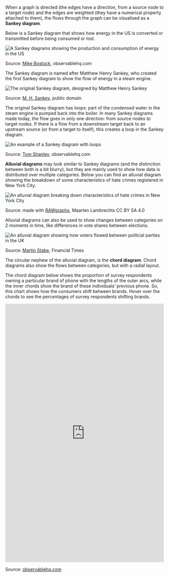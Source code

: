 When a graph is directed (the edges have a direction, from a source node to a target node) and the edges are weighted (they have a numerical property attached to them), the flows through the graph can be visualised as a **Sankey diagram**.

Below is a Sankey diagram that shows how energy in the US is converted or transmitted before being consumed or lost.

![A Sankey diagrams showing the production and consumption of energy in the US](Visualising%20hierarchies%20and%20networks%208bba0c0b346b49f1878fd362f1b4f86c/sankey-observable.png)

Source: [Mike Bostock](https://observablehq.com/@d3/sankey), observablehq.com

The Sankey diagram is named after Matthew Henry Sankey, who created the first Sankey diagram to show the flow of energy in a steam engine.

![The original Sankey diagram, designed by Matthew Henry Sankey](Visualising%20hierarchies%20and%20networks%208bba0c0b346b49f1878fd362f1b4f86c/original-sankey.png)

Source: [M. H. Sankey](https://commons.wikimedia.org/wiki/File:JIE_Sankey_V5_Fig1.png), public domain

The original Sankey diagram has loops: part of the condensed water in the steam engine is pumped back into the boiler. In many Sankey diagrams made today, the flow goes in only one direction: from source nodes to target nodes. If there is a flow from a downstream target back to an upstream source (or from a target to itself), this creates a loop in the Sankey diagram.

![An example of a Sankey diagram with loops](Visualising%20hierarchies%20and%20networks%208bba0c0b346b49f1878fd362f1b4f86c/water-cycle-sankey.png)

Source: [Tom Shanley](https://observablehq.com/@tomshanley/sankey-circular-deconstructed-part-2-manual-scaling/2), observablehq.com

**Alluvial diagrams** may look similar to Sankey diagrams (and the distinction between both is a bit blurry), but they are mainly used to show how data is distributed over multiple categories. Below you can find an alluvial diagram showing the breakdown of some characteristics of hate crimes registered in New York City.

![An alluvial diagram breaking down characteristics of hate crimes in New York City](Visualising%20hierarchies%20and%20networks%208bba0c0b346b49f1878fd362f1b4f86c/alluvial-hate-crimes-ny.svg)

Source: made with [RAWgraphs](https://app.rawgraphs.io/), Maarten Lambrechts CC BY SA 4.0

Alluvial diagrams can also be used to show changes between categories on 2 moments in time, like differences in vote shares between elections.

![An alluvial diagram showing how voters flowed between politcial parties in the UK](Visualising%20hierarchies%20and%20networks%208bba0c0b346b49f1878fd362f1b4f86c/ft-french-elections-alluvial.jpeg)

Source: [Martin Stabe](https://mobile.twitter.com/martinstabe/status/1518361645432590337), Financial Times

The circular nephew of the alluvial diagram, is the **chord diagram**. Chord diagrams also show the flows between categories, but with a radial layout.

The chord diagram below shows the proportion of survey respondents owning a particular brand of phone with the lengths of the outer arcs, while the inner chords show the brand of these individuals’ previous phone. So, this chart shows how the consumers shift between brands. Hover over the chords to see the percentages of survey respondents shifting brands.

<iframe src='https://observablehq.com/embed/@d3/chord-diagram?cells=chart' width='100%' height='820px' style='border: none;'></iframe>

Source: [observablehq.com](https://observablehq.com/@d3/chord-diagram)
